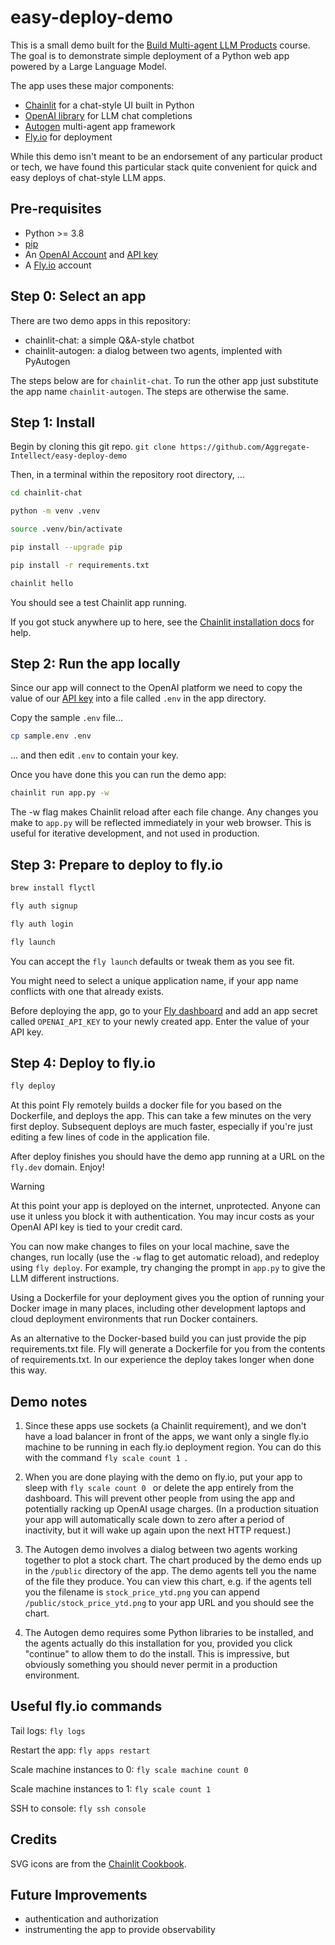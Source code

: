 # easy-deploy-demo
This is a small demo built for the
[Build Multi-agent LLM Products](https://maven.com/aggregate-intellect/llm-systems?promoCode=aisc) course. The goal is to demonstrate simple deployment of a Python web app powered by a Large Language Model.

The app uses these major components:
* [Chainlit](https://docs.chainlit.io/) for a chat-style UI built in Python
* [OpenAI library](https://platform.openai.com/docs/libraries) for LLM chat completions
* [Autogen](https://github.com/microsoft/autogen) multi-agent app framework
* [Fly.io](https://fly.io) for deployment

While this demo isn't meant to be an endorsement of any particular product or tech, we have found this particular stack quite convenient for quick and easy deploys of chat-style LLM apps.


## Pre-requisites
- Python >= 3.8
- [pip](https://packaging.python.org/en/latest/guides/tool-recommendations/)
- An [OpenAI Account](https://platform.openai.com/signup) and [API key](https://platform.openai.com/account/api-keys)
- A [Fly.io](https://fly.io) account



## Step 0: Select an app
There are two demo apps in this repository:

* chainlit-chat: a simple Q&A-style chatbot
* chainlit-autogen: a dialog between two agents, implented with PyAutogen

The steps below are for `chainlit-chat`. To run the other app just 
substitute the app name `chainlit-autogen`. The steps are otherwise the same.


## Step 1: Install
Begin by cloning this git repo. 
`git clone https://github.com/Aggregate-Intellect/easy-deploy-demo`

Then, in a terminal within the repository root directory, ...

```bash
cd chainlit-chat 

python -m venv .venv 

source .venv/bin/activate

pip install --upgrade pip

pip install -r requirements.txt

chainlit hello
```

You should see a test Chainlit app running.

If you got stuck anywhere up to here, see the
[Chainlit installation docs](https://docs.chainlit.io/get-started/installation) for help.


## Step 2: Run the app locally
Since our app will connect to the OpenAI platform we
need to copy the value of our [API key](https://platform.openai.com/account/api-keys) into a file called `.env` in the app directory.

Copy the sample `.env` file...
```bash
cp sample.env .env
```
... and then edit `.env` to contain your key.

Once you have done this you can run the demo app:

```bash
chainlit run app.py -w
```

The -w flag makes Chainlit reload after each file change. Any changes you make to `app.py` will be reflected 
immediately in your web browser. This is useful for iterative development, and not used in production.


## Step 3: Prepare to deploy to fly.io

```bash
brew install flyctl

fly auth signup

fly auth login

fly launch
```

You can accept the `fly launch` defaults or tweak them as you see fit.

You might need to select a unique application name, if your app name conflicts with
one that already exists.

Before deploying the app, go to your [Fly dashboard](https://fly.io/dashboard/) and add 
an app secret called `OPENAI_API_KEY` to your newly
created app. Enter the value of your API key.


## Step 4: Deploy to fly.io

```bash
fly deploy
```

At this point Fly remotely builds a docker file for you based on the 
Dockerfile, and deploys the app.
This can take a few minutes on the very first deploy. Subsequent deploys
are much faster, especially if you're just editing a few lines of code in the
application file.  

After deploy finishes you should
have the demo app running at a URL on the `fly.dev` domain. Enjoy!

> [!WARNING]  
> At this point your app is deployed on the internet, unprotected.
> Anyone can use it unless you block it with authentication.
> You may incur costs as your OpenAI API key is tied to your credit card.

You can now make changes to files on your local machine,
save the changes, run locally (use the `-w` flag to get automatic reload), and redeploy using `fly deploy`. For example, try
changing the prompt in `app.py` to give the LLM different instructions.

Using a Dockerfile for your deployment gives you the option of running your Docker image in many places, including other development laptops and cloud deployment environments that run Docker containers.

As an alternative to the Docker-based build you can just provide the pip 
requirements.txt file. Fly will generate a Dockerfile for you from
the contents of requirements.txt. In our experience the deploy takes longer when done
this way.

## Demo notes
1. Since these apps use sockets (a Chainlit requirement), and we don't have a load balancer in front of the apps, we want only a single fly.io machine to be running in each fly.io deployment region. You can do this with the command 
`fly scale count 1 `.

2. When you are done playing with the demo on fly.io, put your app to sleep with `fly scale count 0 ` or delete the app entirely from the dashboard. This will prevent other people from using the app and potentially racking up OpenAI usage charges. (In a production situation your app will automatically scale down to zero after a period of inactivity, but it will wake up again upon the next HTTP request.)

3. The Autogen demo involves a dialog between two agents working together to 
   plot a stock chart. The chart produced by the demo ends up in the `/public` directory of the app. The demo agents tell you
  the name of the file they produce. You can view this chart, e.g. if the agents tell you the filename
  is `stock_price_ytd.png` you can append `/public/stock_price_ytd.png` to your app URL and you should see the chart.

4. The Autogen demo requires some Python libraries to be installed, and the agents actually do this installation for
  you, provided you click "continue" to allow them to do the install. This is impressive, but obviously something
  you should never permit in a production environment.


## Useful fly.io commands

Tail logs: `fly logs`

Restart the app: `fly apps restart`

Scale machine instances to 0: `fly scale machine count 0 `

Scale machine instances to 1: `fly scale count 1 `

SSH to console: `fly ssh console`


## Credits
SVG icons are from the [Chainlit Cookbook](https://github.com/Chainlit/cookbook/tree/b3b6f38da1a28c23e4f46ad54bf1e67b32036590/openai-data-analyst).

## Future Improvements
* authentication and authorization
* instrumenting the app to provide observability